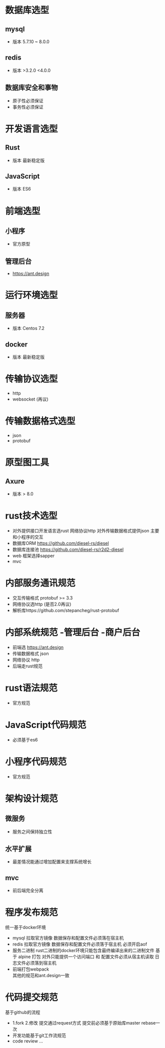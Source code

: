
# 数据库选型
## mysql 
* 版本 5.7.10 ~ 8.0.0
## redis
* 版本 >3.2.0  <4.0.0
## 数据库安全和事物
* 原子性必须保证
* 事务性必须保证

# 开发语言选型
## Rust
* 版本 最新稳定版
## JavaScript
* 版本 ES6


# 前端选型
## 小程序
* 官方原型
## 管理后台
* https://ant.design

# 运行环境选型
## 服务器 
* 版本 Centos 7.2
## docker
* 版本 最新稳定版

# 传输协议选型
* http
* websocket (再议)

# 传输数据格式选型
* json
* protobuf

# 原型图工具
## Axure 
* 版本 > 8.0


# rust技术选型
* 对外提供接口开发语言选rust  网络协议http 对外传输数据格式提供json 主要和小程序的交互
* 数据库ORM https://github.com/diesel-rs/diesel   
* 数据库连接池 https://github.com/diesel-rs/r2d2-diesel
* web 框架选择sapper 
* mvc


# 内部服务通讯规范
* 交互传输格式 protobuf >= 3.3  
* 网络协议选http (是否2.0再议) 
* 解析库https://github.com/stepancheg/rust-protobuf 


# 内部系统规范 -管理后台 -商户后台 
* 前端选 https://ant.design 
* 传输数据格式 json
* 网络协议 http 
* 后端走rust规范


# rust语法规范
* 官方规范

# JavaScript代码规范
* 必须基于es6 

# 小程序代码规范
* 官方规范

# 架构设计规范
## 微服务
 * 服务之间保持独立性
## 水平扩展
 * 最差情况能通过增加配置来支撑系统增长
## mvc
 * 前后端完全分离


# 程序发布规范
统一基于docker环境
* mysql 
拉取官方镜像 数据保存和配置文件必须落在宿主机
* redis 
拉取官方镜像 数据保存和配置文件必须落于宿主机 必须开启aof 
* 服务二进制 
rust二进制的docker环境只能包含最终编译出来的二进制文件 基于 alpine 打包  对外只能提供一个访问端口 和 配置文件必须从宿主机读取 日志文件必须落到宿主机
* 前端打包webpack  
其他的规范和ant.design一致


# 代码提交规范
基于github的流程
* 1.fork  2.修改 提交通过request方式  提交前必须基于原始库master rebase一次
* 开发功能基于git工作流规范 
* code review ...





 
